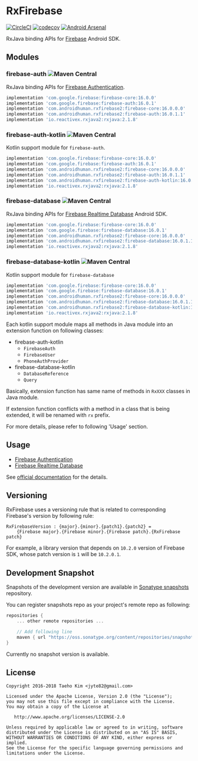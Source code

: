 # RxFirebase
[![CircleCI](https://circleci.com/gh/kunny/RxFirebase.svg?style=shield)](https://circleci.com/gh/kunny/RxFirebase)
[![codecov](https://codecov.io/gh/kunny/RxFirebase/branch/master/graph/badge.svg)](https://codecov.io/gh/kunny/RxFirebase)
[![Android Arsenal](https://img.shields.io/badge/Android%20Arsenal-RxFirebase-brightgreen.svg?style=flat)](http://android-arsenal.com/details/1/4496)

RxJava binding APIs for [Firebase](https://firebase.google.com/) Android SDK.

## Modules

### firebase-auth ![Maven Central](https://maven-badges.herokuapp.com/maven-central/com.androidhuman.rxfirebase2/firebase-auth/badge.svg)

RxJava binding APIs for [Firebase Authentication](https://firebase.google.com/docs/auth/).

```groovy
implementation 'com.google.firebase:firebase-core:16.0.0'
implementation 'com.google.firebase:firebase-auth:16.0.1'
implementation 'com.androidhuman.rxfirebase2:firebase-core:16.0.0.0'
implementation 'com.androidhuman.rxfirebase2:firebase-auth:16.0.1.1'
implementation 'io.reactivex.rxjava2:rxjava:2.1.8'
```

### firebase-auth-kotlin ![Maven Central](https://maven-badges.herokuapp.com/maven-central/com.androidhuman.rxfirebase2/firebase-auth-kotlin/badge.svg)

Kotlin support module for `firebase-auth`.

```groovy
implementation 'com.google.firebase:firebase-core:16.0.0'
implementation 'com.google.firebase:firebase-auth:16.0.1'
implementation 'com.androidhuman.rxfirebase2:firebase-core:16.0.0.0'
implementation 'com.androidhuman.rxfirebase2:firebase-auth:16.0.1.1'
implementation 'com.androidhuman.rxfirebase2:firebase-auth-kotlin:16.0.1.1'
implementation 'io.reactivex.rxjava2:rxjava:2.1.8'
```

### firebase-database ![Maven Central](https://maven-badges.herokuapp.com/maven-central/com.androidhuman.rxfirebase2/firebase-database/badge.svg)

RxJava binding APIs for [Firebase Realtime Database](https://firebase.google.com/docs/database/) Android SDK.

```groovy
implementation 'com.google.firebase:firebase-core:16.0.0'
implementation 'com.google.firebase:firebase-database:16.0.1'
implementation 'com.androidhuman.rxfirebase2:firebase-core:16.0.0.0'
implementation 'com.androidhuman.rxfirebase2:firebase-database:16.0.1.1'
implementation 'io.reactivex.rxjava2:rxjava:2.1.8'
```

### firebase-database-kotlin ![Maven Central](https://maven-badges.herokuapp.com/maven-central/com.androidhuman.rxfirebase2/firebase-database-kotlin/badge.svg)

Kotlin support module for `firebase-database`

```groovy
implementation 'com.google.firebase:firebase-core:16.0.0'
implementation 'com.google.firebase:firebase-database:16.0.1'
implementation 'com.androidhuman.rxfirebase2:firebase-core:16.0.0.0'
implementation 'com.androidhuman.rxfirebase2:firebase-database:16.0.1.1'
implementation 'com.androidhuman.rxfirebase2:firebase-database-kotlin:16.0.1.1'
implementation 'io.reactivex.rxjava2:rxjava:2.1.8'
```

Each kotlin support module maps all methods in Java module into an extension function on following classes:

- firebase-auth-kotlin
  - `FirebaseAuth`
  - `FirebaseUser`
  - `PhoneAuthProvider`
- firebase-database-kotlin
  - `DatabaseReference`
  - `Query`

Basically, extension function has same name of methods in `RxXXX` classes in Java module.

If extension function conflicts with a method in a class that is being extended, it will be renamed with `rx` prefix.

For more details, please refer to following 'Usage' section.

## Usage

- [Firebase Authentication](https://github.com/kunny/RxFirebase/wiki/Authentication)
- [Firebase Realtime Database](https://github.com/kunny/RxFirebase/wiki/Realtime-Database)

See [official documentation](https://firebase.google.com/docs/) for the details.

## Versioning

RxFirebase uses a versioning rule that is related to corresponding Firebase's version by following rule:

```
RxFirebaseVersion : {major}.{minor}.{patch1}.{patch2} =
    {Firebase major}.{Firebase minor}.{Firebase patch}.{RxFirebase patch}
```

For example, a library version that depends on `10.2.0` version of Firebase SDK, whose patch version is `1` will be `10.2.0.1`.

## Development Snapshot

Snapshots of the development version are available in [Sonatype snapshots](https://oss.sonatype.org/content/repositories/snapshots/) repository.

You can register snapshots repo as your project's remote repo as following:

```groovy
repositories {
    ... other remote repositories ...

    // Add following line
    maven { url "https://oss.sonatype.org/content/repositories/snapshots/" }
}
```

Currently no snapshot version is available.

## License

```
Copyright 2016-2018 Taeho Kim <jyte82@gmail.com>

Licensed under the Apache License, Version 2.0 (the "License");
you may not use this file except in compliance with the License.
You may obtain a copy of the License at

   http://www.apache.org/licenses/LICENSE-2.0

Unless required by applicable law or agreed to in writing, software
distributed under the License is distributed on an "AS IS" BASIS,
WITHOUT WARRANTIES OR CONDITIONS OF ANY KIND, either express or implied.
See the License for the specific language governing permissions and
limitations under the License.
```
